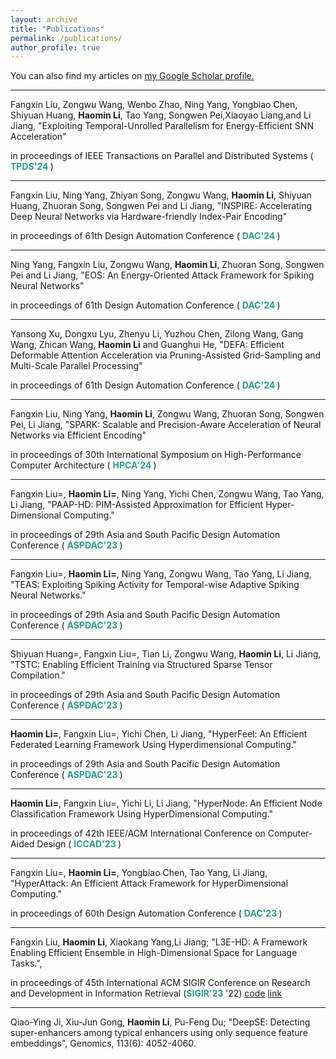 ```yaml
---
layout: archive
title: "Publications"
permalink: /publications/
author_profile: true
---
```


You can also find my articles on <u><a href="https://scholar.google.com/citations?hl=zh-CN&user=635o82sAAAAJ">my Google Scholar profile</a>.</u>

--------


Fangxin Liu, Zongwu Wang, Wenbo Zhao, Ning Yang, Yongbiao Chen, Shiyuan Huang, **Haomin Li**, Tao Yang, Songwen Pei,Xiaoyao Liang,and Li Jiang, "Exploiting Temporal-Unrolled Parallelism for Energy-Efficient SNN Acceleration"

in proceedings of IEEE Transactions on Parallel and Distributed Systems ( <b><font color="#2a9d8f">TPDS'24 </font></b> )

--------

Fangxin Liu, Ning Yang, Zhiyan Song, Zongwu Wang, **Haomin Li**, Shiyuan Huang, Zhuoran Song, Songwen Pei and Li Jiang, "INSPIRE: Accelerating Deep Neural Networks via Hardware-friendly Index-Pair Encoding"

in proceedings of 61th Design Automation Conference ( <b><font color="#2a9d8f">DAC'24 </font></b> )

--------

Ning Yang, Fangxin Liu, Zongwu Wang, **Haomin Li**, Zhuoran Song, Songwen Pei and Li Jiang, "EOS: An Energy-Oriented Attack Framework for Spiking Neural Networks"

in proceedings of 61th Design Automation Conference ( <b><font color="#2a9d8f">DAC'24 </font></b> )

--------

Yansong Xu, Dongxu Lyu, Zhenyu Li, Yuzhou Chen, Zilong Wang, Gang Wang, Zhican Wang, **Haomin Li** and Guanghui He, "DEFA: Efficient Deformable Attention Acceleration via Pruning-Assisted Grid-Sampling and Multi-Scale Parallel Processing"

in proceedings of 61th Design Automation Conference ( <b><font color="#2a9d8f">DAC'24 </font></b> )

--------

Fangxin Liu, Ning Yang, **Haomin Li**, Zongwu Wang, Zhuoran Song, Songwen Pei, Li Jiang, "SPARK: Scalable and Precision-Aware Acceleration of Neural Networks via Efficient Encoding"

in proceedings of 30th International Symposium on High-Performance Computer Architecture ( <b><font color="#2a9d8f">HPCA'24 </font></b> )

--------

Fangxin Liu=, **Haomin Li=**, Ning Yang, Yichi Chen, Zongwu Wang, Tao Yang, Li Jiang, "PAAP-HD: PIM-Assisted Approximation for Efficient Hyper-Dimensional Computing."

in proceedings of 29th Asia and South Pacific Design Automation Conference ( <b><font color="#2a9d8f">ASPDAC'23 </font></b> )

--------

Fangxin Liu=, **Haomin Li=**, Ning Yang, Zongwu Wang, Tao Yang, Li Jiang, "TEAS: Exploiting Spiking Activity for Temporal-wise Adaptive Spiking Neural Networks."

in proceedings of 29th Asia and South Pacific Design Automation Conference ( <b><font color="#2a9d8f">ASPDAC'23 </font></b> )

--------

Shiyuan Huang=, Fangxin Liu=, Tian Li, Zongwu Wang, **Haomin Li**, Li Jiang, "TSTC: Enabling Efficient Training via Structured Sparse Tensor Compilation."

in proceedings of 29th Asia and South Pacific Design Automation Conference ( <b><font color="#2a9d8f">ASPDAC'23 </font></b> )

--------

**Haomin Li=**, Fangxin Liu=, Yichi Chen, Li Jiang, "HyperFeel: An Efficient Federated Learning Framework Using Hyperdimensional Computing."

in proceedings of 29th Asia and South Pacific Design Automation Conference ( <b><font color="#2a9d8f">ASPDAC'23 </font></b> )

--------

**Haomin Li=**, Fangxin Liu=, Yichi Li, Li Jiang, "HyperNode: An Efficient Node Classification Framework Using HyperDimensional Computing."

in proceedings of 42th IEEE/ACM International Conference on Computer-Aided Design ( <b><font color="#2a9d8f">ICCAD'23 </font></b> )

--------

Fangxin Liu=, **Haomin Li=**, Yongbiao Chen, Tao Yang, Li Jiang, "HyperAttack: An Efficient Attack Framework for HyperDimensional Computing."

in proceedings of 60th Design Automation Conference ( <b><font color="#2a9d8f">DAC'23 </font></b> )

--------
Fangxin Liu, **Haomin Li**, Xiaokang Yang,Li Jiang; "L3E-HD: A Framework Enabling Efficient Ensemble in High-Dimensional Space for Language Tasks.",

in proceedings of 45th International ACM SIGIR Conference on Research and Development in Information Retrieval (<b><font color="#2a9d8f">SIGIR'23 </font></b>'22)
[code](https://github.com/MXHX7199/SIGIR22-EnsembleHDC)
[link](https://dl.acm.org/doi/abs/10.1145/3477495.3531761)


--------
Qiao-Ying Ji, Xiu-Jun Gong, **Haomin Li**, Pu-Feng Du; "DeepSE: Detecting super-enhancers among typical enhancers using only sequence feature embeddings", Genomics, 113(6): 4052-4060.

<!-- {% for post in site.publications reversed %}
  {% include archive-single.html %}
{% endfor %} -->
